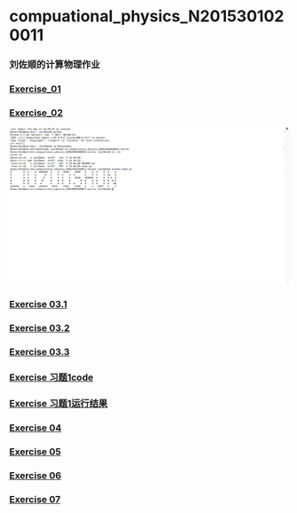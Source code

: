# compuational_physics_N2015301020011

### 刘佐顺的计算物理作业

### [Exercise_01](https://github.com/lzs13016461857/compuational_physics_N2015301020011)
### [Exercise_02](https://github.com/lzs13016461857/compuational_physics_N2015301020011/blob/master/name.py)
![image text](https://github.com/lzs13016461857/compuational_physics_N2015301020011/blob/master/%E5%B1%8F%E5%B9%95%E5%BF%AB%E7%85%A7%202017-09-16%2019.18.14.png)
### [Exercise 03.1](https://github.com/lzs13016461857/compuational_physics_N2015301020011/blob/master/xX2RCy.gif)
### [Exercise 03.2](https://github.com/lzs13016461857/compuational_physics_N2015301020011/blob/master/name.py)
### [Exercise 03.3](http://note.youdao.com/noteshare?id=ef059189696ed585064d41714ff8b1c0)
### [Exercise 习题1code](https://github.com/lzs13016461857/compuational_physics_N2015301020011/blob/master/name.py)
### [Exercise 习题1运行结果](https://github.com/lzs13016461857/compuational_physics_N2015301020011/blob/master/%E5%B1%8F%E5%B9%95%E5%BF%AB%E7%85%A7%202017-09-29%2016.23.25.png)
### [Exercise 04](http://note.youdao.com/noteshare?id=efe6942b440e3c948ecf376c952f9dd8)
### [Exercise 05](http://note.youdao.com/noteshare?id=8857620b9b38ecd462a2a4958cc822a9)
### [Exercise 06](http://note.youdao.com/noteshare?id=4f36e48a1ddaf533fe4d6be7747d6617)
### [Exercise 07](http://note.youdao.com/noteshare?id=42b4530c39c87a96a2b0f7fac42b27d4)
